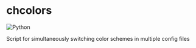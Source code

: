 # chcolors

![Python](https://img.shields.io/badge/python-%23ffdd54?style=for-the-badge&logo=python&logoColor=black)

Script for simultaneously switching color schemes in multiple config files

